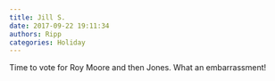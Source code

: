 ```yaml
---
title: Jill S.
date: 2017-09-22 19:11:34
authors: Ripp
categories: Holiday
---
```


 Time to vote for Roy Moore and then Jones. What an embarrassment!